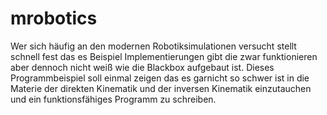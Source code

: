 mrobotics
=========

Wer sich häufig an den modernen Robotiksimulationen versucht stellt schnell fest das es Beispiel Implementierungen gibt die zwar funktionieren aber dennoch nicht weiß wie die Blackbox aufgebaut ist.
Dieses Programmbeispiel soll einmal zeigen das es garnicht so schwer ist in die Materie der direkten Kinematik und der inversen Kinematik einzutauchen und ein funktionsfähiges Programm zu schreiben.
